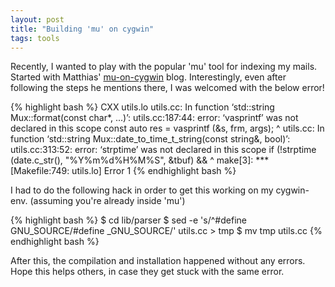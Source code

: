 ```yaml
---
layout: post
title: "Building 'mu' on cygwin"
tags: tools
---
```

Recently, I wanted to play with the popular 'mu' tool for indexing my mails. Started with Matthias' [mu-on-cygwin](https://frosch03.de/blog/2016/05/mu4e-within-cygwin.html) blog. Interestingly, even after following the steps he mentions there, I was welcomed with the below error!

{% highlight bash %}
  CXX      utils.lo
utils.cc: In function ‘std::string Mux::format(const char*, ...)’:
utils.cc:187:44: error: ‘vasprintf’ was not declared in this scope
   const auto res = vasprintf (&s, frm, args);
                                            ^
utils.cc: In function ‘std::string Mux::date_to_time_t_string(const string&, bool)’:
utils.cc:313:52: error: ‘strptime’ was not declared in this scope
  if (!strptime (date.c_str(), "%Y%m%d%H%M%S", &tbuf) &&
                                                    ^
make[3]: *** [Makefile:749: utils.lo] Error 1
{% endhighlight bash %}

I had to do the following hack in order to get this working on my cygwin-env. (assuming you're already inside 'mu')

{% highlight bash %}
$ cd lib/parser
$ sed -e 's/^#define GNU_SOURCE/#define _GNU_SOURCE/' utils.cc  > tmp
$ mv tmp utils.cc 
{% endhighlight bash %}

After this, the compilation and installation happened without any errors. Hope this helps others, in case they get stuck with the same error.
